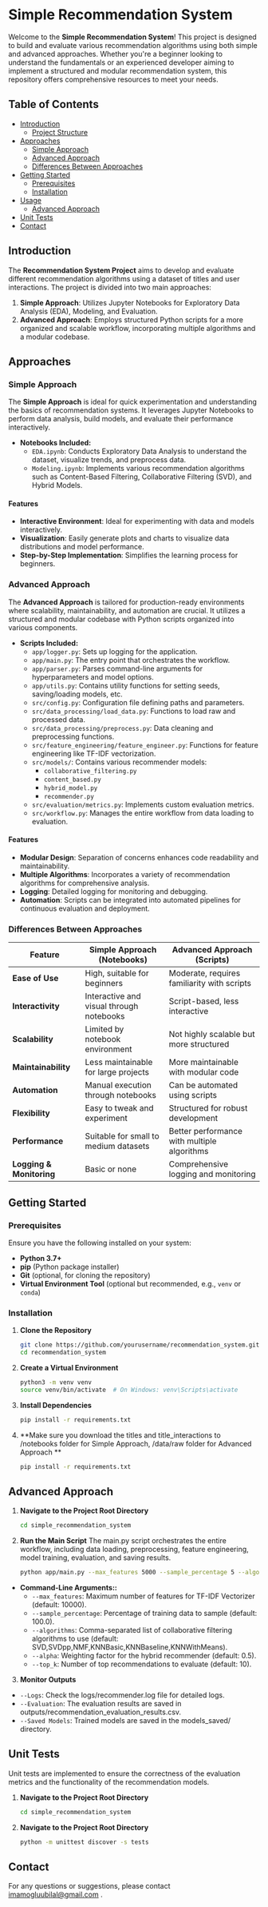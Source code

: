 # Simple Recommendation System

Welcome to the **Simple Recommendation System**! This project is designed to build and evaluate various recommendation algorithms using both simple and advanced approaches. Whether you're a beginner looking to understand the fundamentals or an experienced developer aiming to implement a structured and modular recommendation system, this repository offers comprehensive resources to meet your needs.

## Table of Contents

- [Introduction](#introduction)
  - [Project Structure](#project-structure)
- [Approaches](#approaches)
  - [Simple Approach](#simple-approach)
  - [Advanced Approach](#advanced-approach)
  - [Differences Between Approaches](#differences-between-approaches)
- [Getting Started](#getting-started)
  - [Prerequisites](#prerequisites)
  - [Installation](#installation)
- [Usage](#usage)
  - [Advanced Approach](#advanced-approach-1)
- [Unit Tests](#unit-tests)
- [Contact](#contact)

## Introduction

The **Recommendation System Project** aims to develop and evaluate different recommendation algorithms using a dataset of titles and user interactions. The project is divided into two main approaches:

1. **Simple Approach**: Utilizes Jupyter Notebooks for Exploratory Data Analysis (EDA), Modeling, and Evaluation.
2. **Advanced Approach**: Employs structured Python scripts for a more organized and scalable workflow, incorporating multiple algorithms and a modular codebase.


## Approaches

### Simple Approach

The **Simple Approach** is ideal for quick experimentation and understanding the basics of recommendation systems. It leverages Jupyter Notebooks to perform data analysis, build models, and evaluate their performance interactively.

- **Notebooks Included:**
  - `EDA.ipynb`: Conducts Exploratory Data Analysis to understand the dataset, visualize trends, and preprocess data.
  - `Modeling.ipynb`: Implements various recommendation algorithms such as Content-Based Filtering, Collaborative Filtering (SVD), and Hybrid Models.

#### Features

- **Interactive Environment**: Ideal for experimenting with data and models interactively.
- **Visualization**: Easily generate plots and charts to visualize data distributions and model performance.
- **Step-by-Step Implementation**: Simplifies the learning process for beginners.

### Advanced Approach

The **Advanced Approach** is tailored for production-ready environments where scalability, maintainability, and automation are crucial. It utilizes a structured and modular codebase with Python scripts organized into various components.

- **Scripts Included:**
  - `app/logger.py`: Sets up logging for the application.
  - `app/main.py`: The entry point that orchestrates the workflow.
  - `app/parser.py`: Parses command-line arguments for hyperparameters and model options.
  - `app/utils.py`: Contains utility functions for setting seeds, saving/loading models, etc.
  - `src/config.py`: Configuration file defining paths and parameters.
  - `src/data_processing/load_data.py`: Functions to load raw and processed data.
  - `src/data_processing/preprocess.py`: Data cleaning and preprocessing functions.
  - `src/feature_engineering/feature_engineer.py`: Functions for feature engineering like TF-IDF vectorization.
  - `src/models/`: Contains various recommender models:
    - `collaborative_filtering.py`
    - `content_based.py`
    - `hybrid_model.py`
    - `recommender.py`
  - `src/evaluation/metrics.py`: Implements custom evaluation metrics.
  - `src/workflow.py`: Manages the entire workflow from data loading to evaluation.
  
#### Features

- **Modular Design**: Separation of concerns enhances code readability and maintainability.
- **Multiple Algorithms**: Incorporates a variety of recommendation algorithms for comprehensive analysis.
- **Logging**: Detailed logging for monitoring and debugging.
- **Automation**: Scripts can be integrated into automated pipelines for continuous evaluation and deployment.

### Differences Between Approaches

| Feature                | Simple Approach (Notebooks)            | Advanced Approach (Scripts)               |
|------------------------|----------------------------------------|-------------------------------------------|
| **Ease of Use**        | High, suitable for beginners          | Moderate, requires familiarity with scripts |
| **Interactivity**      | Interactive and visual through notebooks | Script-based, less interactive          |
| **Scalability**        | Limited by notebook environment        | Not highly scalable but more structured  |
| **Maintainability**    | Less maintainable for large projects   | More maintainable with modular code      |
| **Automation**         | Manual execution through notebooks     | Can be automated using scripts            |
| **Flexibility**        | Easy to tweak and experiment           | Structured for robust development         |
| **Performance**        | Suitable for small to medium datasets  | Better performance with multiple algorithms |
| **Logging & Monitoring** | Basic or none                          | Comprehensive logging and monitoring      |

## Getting Started

### Prerequisites

Ensure you have the following installed on your system:

- **Python 3.7+**
- **pip** (Python package installer)
- **Git** (optional, for cloning the repository)
- **Virtual Environment Tool** (optional but recommended, e.g., `venv` or `conda`)

### Installation

1. **Clone the Repository**

   ```bash
   git clone https://github.com/yourusername/recommendation_system.git
   cd recommendation_system
   ```
2. **Create a Virtual Environment**

    ```bash
    python3 -m venv venv
    source venv/bin/activate  # On Windows: venv\Scripts\activate
    ```
   
3. **Install Dependencies**

    ```bash
    pip install -r requirements.txt
    ```
   
4. **Make sure you download the titles and title_interactions to /notebooks folder for Simple Approach, /data/raw folder for Advanced Approach **

    ```bash
    pip install -r requirements.txt
    ```

## Advanced Approach

1. **Navigate to the Project Root Directory**

   ```bash
   cd simple_recommendation_system
   ```
2. **Run the Main Script**
The main.py script orchestrates the entire workflow, including data loading, preprocessing, feature engineering, model training, evaluation, and saving results.

    ```bash
    python app/main.py --max_features 5000 --sample_percentage 5 --algorithms SVD --alpha 0.5 --top_k 10
    ```
- **Command-Line Arguments::**
  - `--max_features`: Maximum number of features for TF-IDF Vectorizer (default: 10000).
  - `--sample_percentage`: Percentage of training data to sample (default: 100.0).
  - `--algorithms`: Comma-separated list of collaborative filtering algorithms to use (default: SVD,SVDpp,NMF,KNNBasic,KNNBaseline,KNNWithMeans).
  - `--alpha`: Weighting factor for the hybrid recommender (default: 0.5).
  - `--top_k`: Number of top recommendations to evaluate (default: 10).

3. **Monitor Outputs**

  - `--Logs`: Check the logs/recommender.log file for detailed logs.
  - `--Evaluation`: The evaluation results are saved in outputs/recommendation_evaluation_results.csv.
  - `--Saved Models`: Trained models are saved in the models_saved/ directory.

## Unit Tests

Unit tests are implemented to ensure the correctness of the evaluation metrics and the functionality of the recommendation models.

1. **Navigate to the Project Root Directory**
    
   ```bash
   cd simple_recommendation_system
   ```

2. **Navigate to the Project Root Directory**

    ```bash
   python -m unittest discover -s tests
   ```
   
## Contact
For any questions or suggestions, please contact imamogluubilal@gmail.com .

